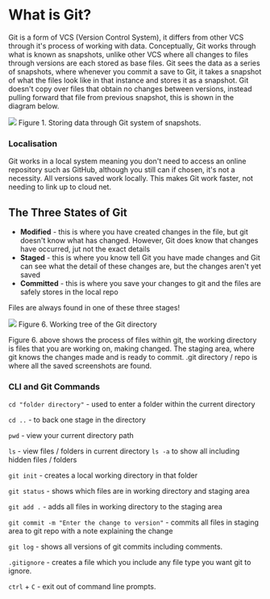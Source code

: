 # What is Git?

Git is a form of VCS (Version Control System), it differs from other VCS through it's process of working with data. Conceptually, Git works through what is known as snapshots, unlike other VCS where all changes to files through versions are each stored as base files. Git sees the data as a series of snapshots, where whenever you commit a save to Git, it takes a snapshot of what the files look like in that instance and stores it as a snapshot. Git doesn't copy over files that obtain no changes between versions, instead pulling forward that file from previous snapshot, this is shown in the diagram below.

![](images\Git_Snapshots.png)
Figure 1. Storing data through Git system of snapshots.

### Localisation 
Git works in a local system meaning you don't need to access an online repository such as GitHub, although you still can if chosen, it's not a necessity. All versions saved work locally. This makes Git work faster, not needing to link up to cloud net.

## The Three States of Git

- **Modified** - this is where you have created changes in the file, but git doesn't know what has changed. However, Git does know that changes have occurred, jut not the exact details
- **Staged** - this is where you know tell Git you have made changes and Git can see what the detail of these changes are, but the changes aren't yet saved
- **Committed** - this is where you save your changes to git and the files are safely stores in the local repo

Files are always found in one of these three stages!

![](images\Git_Working_Tree.png)
Figure 6. Working tree of the Git directory

Figure 6. above shows the process of files within git, the working directory is files that you are working on, making changed. The staging area, where git knows the changes made and is ready to commit. .git directory / repo is where all the saved screenshots are found.


### CLI and Git Commands

`cd "folder directory"` - used to enter a folder within the current directory

`cd ..` - to back one stage in the directory

`pwd` - view your current directory path

`ls` - view files / folders in current directory `ls -a` to show all including hidden files / folders

`git init` - creates a local working directory in that folder

`git status` - shows which files are in working directory and staging area

`git add .` - adds all files in working directory to the staging area

`git commit -m "Enter the change to version"` - commits all files in staging area to git repo with a note explaining the change

`git log` - shows all versions of git commits including comments.

`.gitignore` - creates a file which you include any file type you want git to ignore.

`ctrl` + `C` - exit out of command line prompts.

